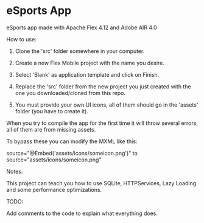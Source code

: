 eSports App
===========

eSports app made with Apache Flex 4.12 and Adobe AIR 4.0

How to use:

1. Clone the 'src' folder somewhere in your computer.

2. Create a new Flex Mobile project with the name you desire.

3. Select 'Blank' as application template and click on Finish.

4. Replace the 'src' folder from the new project you just created with the one you downloaded/cloned from this repo.

5. You must provide your own UI icons, all of them should go in the 'assets' folder (you have to create it).

When you try to compile the app for the first time it will throw several errors, all of them are from missing assets.

To bypass these you can modify the MXML like this:

source="@Embed('assets/icons/someicon.png')" to source="assets/icons/someicon.png"


Notes:

This project can teach you how to use SQLite, HTTPServices, Lazy Loading and some performance optimizations.


TODO:

Add comments to the code to explain what everything does.
